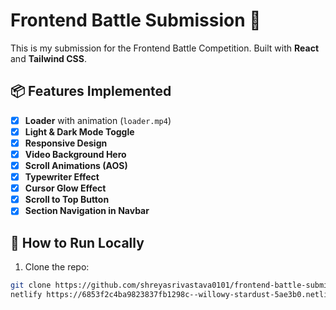# Frontend Battle Submission 🚀

This is my submission for the Frontend Battle Competition. Built with **React** and **Tailwind CSS**.

## 📦 Features Implemented

- [x] **Loader** with animation (`loader.mp4`)
- [x] **Light & Dark Mode Toggle**
- [x] **Responsive Design**
- [x] **Video Background Hero**
- [x] **Scroll Animations (AOS)**
- [x] **Typewriter Effect**
- [x] **Cursor Glow Effect**
- [x] **Scroll to Top Button**
- [x] **Section Navigation in Navbar**

## 🧪 How to Run Locally

1. Clone the repo:
```bash
git clone https://github.com/shreyasrivastava0101/frontend-battle-submission.git
netlify https://6853f2c4ba9823837fb1298c--willowy-stardust-5ae3b0.netlify.app/